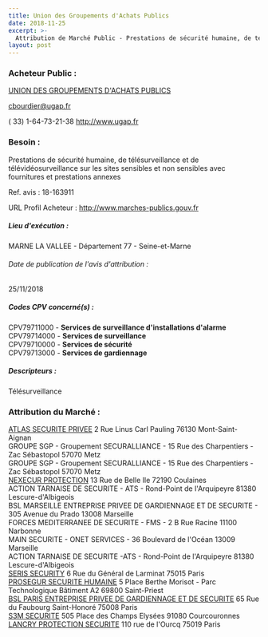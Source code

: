 ```yaml
---
title: Union des Groupements d'Achats Publics
date: 2018-11-25
excerpt: >-
  Attribution de Marché Public - Prestations de sécurité humaine, de télésurveillance et de télévidéosurveillance sur les sites sensibles et non sensibles avec fournitures et prestations annexes
layout: post
---
```


### Acheteur Public : 
<a href="/acheteur-34/siren-776056467"> UNION DES GROUPEMENTS D'ACHATS PUBLICS</a><br/>



cbourdier@ugap.fr

( 33) 1-64-73-21-38
http://www.ugap.fr
### Besoin :

Prestations de sécurité humaine, de télésurveillance et de télévidéosurveillance sur les sites sensibles et non sensibles avec fournitures et prestations annexes

Ref. avis : 18-163911

URL Profil Acheteur : http://www.marches-publics.gouv.fr

##### Lieu d'exécution :

MARNE LA VALLEE - Département 77 - Seine-et-Marne

###### Date de publication de l'avis d'attribution : 
25/11/2018

##### Codes CPV concerné(s) :
CPV79711000 - **Services de surveillance d'installations d'alarme** <br/>
CPV79714000 - **Services de surveillance** <br/>
CPV79710000 - **Services de sécurité** <br/>
CPV79713000 - **Services de gardiennage** <br/>

##### Descripteurs :
Télésurveillance <br/>

### Attribution du Marché :
<a href="/entreprise-265/siren-509232344"> ATLAS SECURITE PRIVEE</a>    2 Rue Linus Carl Pauling 76130 Mont-Saint-Aignan <br/>
GROUPE SGP - Groupement SECURALLIANCE - 15 Rue des Charpentiers - Zac Sébastopol 57070 Metz <br/>
GROUPE SGP - Groupement SECURALLIANCE - 15 Rue des Charpentiers - Zac Sébastopol 57070 Metz <br/>
<a href="/entreprise-269/siren-799869342"> NEXECUR PROTECTION</a>    13 Rue de Belle Ile 72190 Coulaines <br/>
ACTION TARNAISE DE SECURITE - ATS - Rond-Point de l'Arquipeyre 81380 Lescure-d'Albigeois <br/>
BSL MARSEILLE ENTREPRISE PRIVEE DE GARDIENNAGE ET DE SECURITE - 305 Avenue du Prado 13008 Marseille <br/>
FORCES MEDITERRANEE DE SECURITE - FMS - 2 B Rue Racine 11100 Narbonne <br/>
MAIN SECURITE - ONET SERVICES - 36 Boulevard de l'Océan 13009 Marseille <br/>
ACTION TARNAISE DE SECURITE -ATS - Rond-Point de l'Arquipeyre 81380 Lescure-d'Albigeois <br/>
<a href="/entreprise-268/siren-788213825"> SERIS SECURITY</a>    6 Rue du Général de Larminat 75015 Paris <br/>
<a href="/entreprise-255/siren-338246317"> PROSEGUR SECURITE HUMAINE</a>    5 Place Berthe Morisot - Parc Technologique Bâtiment A2 69800 Saint-Priest <br/>
<a href="/entreprise-266/siren-513450494"> BSL PARIS ENTREPRISE PRIVEE DE GARDIENNAGE ET DE SECURITE</a>    65 Rue du Faubourg Saint-Honoré 75008 Paris <br/>
<a href="/entreprise-264/siren-490225737"> S3M SECURITE</a>    505 Place des Champs Elysées 91080 Courcouronnes <br/>
<a href="/entreprise-261/siren-432513356"> LANCRY PROTECTION SECURITE</a>    110 rue de l'Ourcq 75019 Paris <br/>
